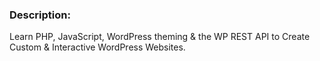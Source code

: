 ### Description:
Learn PHP, JavaScript, WordPress theming & the WP REST API to Create Custom & Interactive WordPress Websites.
